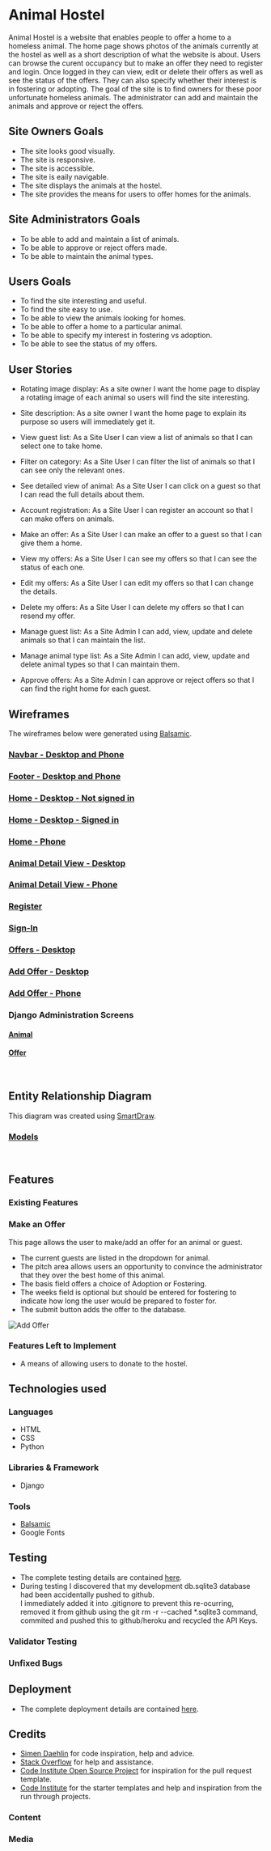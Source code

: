 # Animal Hostel

Animal Hostel is a website that enables people to offer a home to a homeless animal. The home page shows photos of the animals currently at the hostel as well as a short
description of what the website is about. Users can browse the curent occupancy but to make an offer they need to register and login. Once logged in they can view, edit or delete their offers as well as see the status of the offers. They can also specify whether their interest is in fostering or adopting. The goal of the site is to find owners
 for these poor unfortunate homeless animals. The administrator can add and maintain the animals and approve or reject the offers.

## Site Owners Goals
* The site looks good visually.
* The site is responsive.
* The site is accessible.
* The site is eaily navigable.
* The site displays the animals at the hostel.
* The site provides the means for users to offer homes for the animals.

## Site Administrators Goals
* To be able to add and maintain a list of animals.
* To be able to approve or reject offers made.
* To be able to maintain the animal types.

## Users Goals
* To find the site interesting and useful.
* To find the site easy to use.
* To be able to view the animals looking for homes.
* To be able to offer a home to a particular animal.
* To be able to specify my interest in fostering vs adoption.
* To be able to see the status of my offers. 


## User Stories
* Rotating image display: As a site owner I want the home page to display a rotating image of each animal so users will find the site interesting.  
* Site description: As a site owner I want the home page to explain its purpose so users will immediately get it.

* View guest list: As a Site User I can view a list of animals so that I can select one to take home.
* Filter on category: As a Site User I can filter the list of animals so that I can see only the relevant ones.
* See detailed view of animal: As a Site User I can click on a guest so that I can read the full details about them.

* Account registration: As a Site User I can register an account so that I can make offers on animals.
* Make an offer: As a Site User I can make an offer to a guest so that I can give them a home.
* View my offers: As a Site User I can see my offers so that I can see the status of each one.
* Edit my offers: As a Site User I can edit my offers so that I can change the details.
* Delete my offers: As a Site User I can delete my offers so that I can resend my offer.

* Manage guest list: As a Site Admin I can add, view, update and delete animals so that I can maintain the list.
* Manage animal type list: As a Site Admin I can add, view, update and delete animal types so that I can maintain them.
* Approve offers: As a Site Admin I can approve or reject offers so that I can find the right home for each guest.


## Wireframes
The wireframes below were generated using [Balsamic](https://balsamiq.com/wireframes/ "Balsamic"). 

### [Navbar - Desktop and Phone](docs/wireframes/navbar.png "Navbar wireframe")
### [Footer - Desktop and Phone](docs/wireframes/footer-desktop-and-phone.png "Footer wireframe")
### [Home - Desktop - Not signed in](docs/wireframes/home-desktop-not-signed-in.png "Home Desktop not signed in wireframe")
### [Home - Desktop - Signed in](docs/wireframes/home-desktop-signed-in.png "Home Desktop signed in wireframe")
### [Home - Phone](docs/wireframes/home-phone.png "Home Phone wireframe")
### [Animal Detail View - Desktop](docs/wireframes/detail-view-desktop.png "View Animal Detail Desktop wireframe")
### [Animal Detail View - Phone](docs/wireframes/detail-view-phone.png "View Animal Detail Phone wireframe") 
### [Register](docs/wireframes/register.png "Registration wireframe")
### [Sign-In](docs/wireframes/sign-in.png "Sign IN wireframe")
### [Offers - Desktop](docs/wireframes/offers-desktop.png "Offers wireframe")
### [Add Offer - Desktop](docs/wireframes/add-offer-desktop.png "Add Offer - Desktop wireframe")
### [Add Offer - Phone](docs/wireframes/add-offer-phone.png "Add Offer - Phone wireframe")     
### Django Administration Screens
#### [Animal](docs/wireframes/django-adimistration-animal.png "Animal wireframe")
#### [Offer](docs/wireframes/django-administration-offer.png "Offer wireframe")
&nbsp;  

## Entity Relationship Diagram
This diagram was created using [SmartDraw](https://www.smartdraw.com/entity-relationship-diagram/er-diagram-tool.htm "SmartDraw"). 
### [Models](docs/erd.jpg "Models")                       
&nbsp;  

## Features 

### Existing Features

### Make an Offer
This page allows the user to make/add an offer for an animal or guest. 
- The current guests are listed in the dropdown for animal.
- The pitch area allows users an opportunity to convince the administrator that they over the best home of this animal.
- The basis field offers a choice of Adoption or Fostering.
- The weeks field is optional but should be entered for fostering to indicate how long the user would be prepared to foster for.
- The submit button adds the offer to the database.

![Add Offer](docs/images/MakeAnOffer.jpg)

### Features Left to Implement
- A means of allowing users to donate to the hostel.

## Technologies used

### Languages
* HTML
* CSS
* Python

### Libraries & Framework
* Django

### Tools
* [Balsamic](https://balsamiq.com/wireframes/ "Balsamic")
* Google Fonts


## Testing 
- The complete testing details are contained [here](docs/testing/testing.md "testing").    
- During testing I discovered that my development db.sqlite3 database had been accidentally pushed to github.     
  I immediately added it into .gitignore to prevent this re-ocurring, removed it from github using the git rm -r --cached *.sqlite3 command,    
  commited and pushed this to github/heroku and recycled the API Keys. 

### Validator Testing 

### Unfixed Bugs

## Deployment
- The complete deployment details are contained [here](docs/deployment.md "deployment").       

## Credits 
* [Simen Daehlin](https://github.com/Eventyret "Simen Daehlin") for code inspiration, help and advice.
* [Stack Overflow](https://stackoverflow.com/ "Stack Overflow") for help and assistance.
* [Code Institute Open Source Project](https://github.com/Code-Institute-Community/business-analysis-project/ "Code Institute Open Source Project") for inspiration for the pull request template.
* [Code Institute](https://codeinstitute.net/ie/ "Code Institute") for the starter templates and help and inspiration from the run through projects. 

### Content 

### Media

